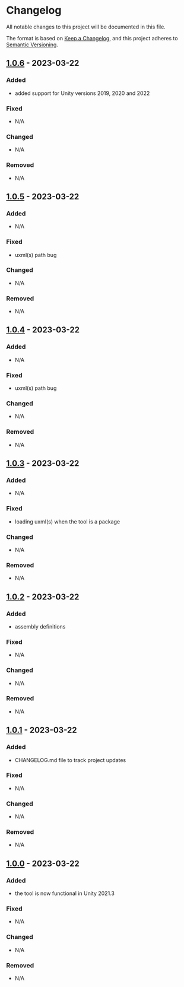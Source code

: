 ﻿# Changelog

All notable changes to this project will be documented in this file.

The format is based on [Keep a Changelog](https://keepachangelog.com/en/1.0.0/),
and this project adheres to [Semantic Versioning](https://semver.org/spec/v2.0.0.html).

## [1.0.6] - 2023-03-22

### Added

- added support for Unity versions 2019, 2020 and 2022

### Fixed

- N/A

### Changed

- N/A

### Removed

- N/A

## [1.0.5] - 2023-03-22

### Added

- N/A

### Fixed

- uxml(s) path bug

### Changed

- N/A

### Removed

- N/A


## [1.0.4] - 2023-03-22

### Added

- N/A

### Fixed

- uxml(s) path bug

### Changed

- N/A

### Removed

- N/A

## [1.0.3] - 2023-03-22

### Added

- N/A

### Fixed

- loading uxml(s) when the tool is a package

### Changed

- N/A

### Removed

- N/A

## [1.0.2] - 2023-03-22

### Added

- assembly definitions

### Fixed

- N/A

### Changed

- N/A

### Removed

- N/A

## [1.0.1] - 2023-03-22

### Added

- CHANGELOG.md file to track project updates

### Fixed

- N/A

### Changed

- N/A

### Removed

- N/A


## [1.0.0] - 2023-03-22

### Added

- the tool is now functional in Unity 2021.3

### Fixed

- N/A

### Changed

- N/A

### Removed

- N/A

[1.0.6]: https://github.com/razluta/UnityLightsAuditTool/compare/v1.0.5...v1.0.6
[1.0.5]: https://github.com/razluta/UnityLightsAuditTool/compare/v1.0.4...v1.0.5
[1.0.4]: https://github.com/razluta/UnityLightsAuditTool/compare/v1.0.3...v1.0.4
[1.0.3]: https://github.com/razluta/UnityLightsAuditTool/compare/v1.0.2...v1.0.3
[1.0.2]: https://github.com/razluta/UnityLightsAuditTool/compare/v1.0.1...v1.0.2
[1.0.1]: https://github.com/razluta/UnityLightsAuditTool/compare/v1.0.0...v1.0.1
[1.0.0]: https://github.com/razluta/UnityLightsAuditTool/releases/tag/v1.0.0